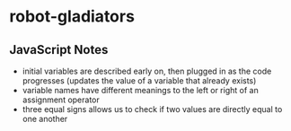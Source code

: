 # robot-gladiators

## JavaScript Notes

* initial variables are described early on, then plugged in as the code progresses
(updates the value of a variable that already exists)
* variable names have different meanings to the left or right of an assignment operator
* three equal signs allows us to check if two values are directly equal to one another